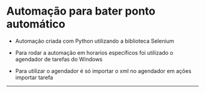 Automação para bater ponto automático
===============================================
- Automação criada com Python utilizando a biblioteca Selenium

- Para rodar a automação em horarios específicos foi utilizado o agendador de tarefas do Windows

- Para utilizar o agendador é só importar o xml no agendador em ações importar tarefa
--------------------